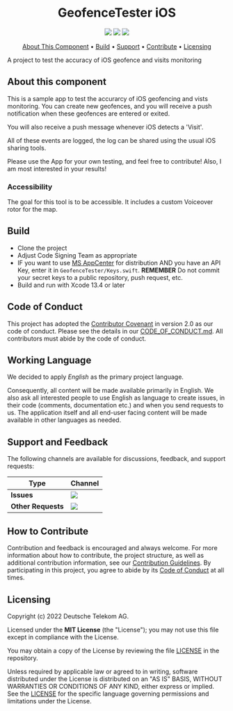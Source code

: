<h1 align="center">
    GeofenceTester iOS
</h1>

<p align="center">
    <a href="/../../commits/" title="Last Commit"><img src="https://img.shields.io/github/last-commit/telekom/geo-test-ios?style=flat"></a>
    <a href="/../../issues" title="Open Issues"><img src="https://img.shields.io/github/issues/telekom/geo-test-ios?style=flat"></a>
    <a href="./LICENSE" title="License"><img src="https://img.shields.io/badge/License-MIT-green.svg?style=flat"></a>
</p>

<p align="center">
  <a href="#about-this-component">About This Component</a> •
  <a href="#build">Build</a> •
  <a href="#support-and-feedback">Support</a> •
  <a href="#how-to-contribute">Contribute</a> •
  <a href="#licensing">Licensing</a>
</p>

A project to test the accuracy of iOS geofence and visits monitoring

## About this component

This is a sample app to test the accurarcy of iOS geofencing and vists monitoring. You can create new geofences, and you will receive a push notification when these geofences are entered or exited.

You will also receive a push message whenever iOS detects a 'Visit'.

All of these events are logged, the log can be shared using the usual iOS sharing tools.

Please use the App for your own testing, and feel free to contribute! Also, I am most interested in your results!

### Accessibility

The goal for this tool is to be accessible. It includes a custom Voiceover rotor for the map. 

## Build

* Clone the project
* Adjust Code Signing Team as appropriate
* IF you want to use [MS AppCenter](https://appcenter.ms) for distribution AND you have an API Key, enter it in `GeofenceTester/Keys.swift`. **REMEMBER** Do not commit your secret keys to a public repository, push request, etc.
* Build and run with Xcode 13.4 or later
 
## Code of Conduct

This project has adopted the [Contributor Covenant](https://www.contributor-covenant.org/) in version 2.0 as our code of conduct. Please see the details in our [CODE_OF_CONDUCT.md](CODE_OF_CONDUCT.md). All contributors must abide by the code of conduct.

## Working Language

We decided to apply _English_ as the primary project language.  

Consequently, all content will be made available primarily in English. We also ask all interested people to use English as language to create issues, in their code (comments, documentation etc.) and when you send requests to us. The application itself and all end-user facing content will be made available in other languages as needed.

## Support and Feedback

The following channels are available for discussions, feedback, and support requests:

| Type                     | Channel                                                |
| ------------------------ | ------------------------------------------------------ |
| **Issues**   | <a href="/../../issues/new/choose" title="General Discussion"><img src="https://img.shields.io/github/issues/telekom/geo-test-ios?style=flat-square"></a> </a>   |
| **Other Requests**    | <a href="mailto:opensource@telekom.de" title="Email Open Source Team"><img src="https://img.shields.io/badge/email-Open%20Source%20Team-green?logo=mail.ru&style=flat-square&logoColor=white"></a>   |

## How to Contribute

Contribution and feedback is encouraged and always welcome. For more information about how to contribute, the project structure, as well as additional contribution information, see our [Contribution Guidelines](./CONTRIBUTING.md). By participating in this project, you agree to abide by its [Code of Conduct](./CODE_OF_CONDUCT.md) at all times.

## Licensing

Copyright (c) 2022 Deutsche Telekom AG.

Licensed under the **MIT License** (the "License"); you may not use this file except in compliance with the License.

You may obtain a copy of the License by reviewing the file [LICENSE](./LICENSE) in the repository.

Unless required by applicable law or agreed to in writing, software distributed under the License is distributed on an "AS IS" BASIS, WITHOUT WARRANTIES OR CONDITIONS OF ANY KIND, either express or implied. See the [LICENSE](./LICENSE) for the specific language governing permissions and limitations under the License.
